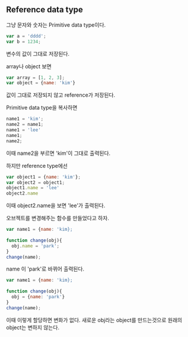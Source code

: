 


## Reference data type

그냥 문자와 숫자는 Primitive data type이다.

```javascript
var a = 'dddd';
var b = 1234;
```
변수의 값이 그대로 저장된다.


array나 object 보면
```javascript
var array = [1, 2, 3];
var object = {name: 'kim'}

```
값이 그대로 저장되지 않고 reference가 저장된다.


Primitive data type을 복사하면
```javascript
name1 = 'kim';
name2 = name1;
name1 = 'lee'
name1;
name2;
```
이때 name2을 부르면 'kim'이 그대로 출력된다.

하지만 reference type에선
```javascript
var object1 = {name: 'kim'};
var object2 = object1;
object1.name = 'lee'
object2.name
```
이때 object2.name을 보면 'lee'가 출력된다.


오브젝트를 변경해주는 함수를 만들었다고 하자.
```javascript
var name1 = {name: 'kim};
             
function change(obj){
  obj.name = 'park';
}
change(name);
```

name 이 'park'로 바뀌어 출력된다.

```javascript
var name1 = {name: 'kim};
             
function change(obj){
  obj = {name: 'park'}
}
change(name);
```
이때 이렇게 할당하면 변화가 없다. 새로운 obj라는 object를 만드는것으로 원래의 object는 변하지 않는다.
